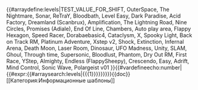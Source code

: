 {{#arraydefine:levels|TEST_VALUE_FOR_SHIFT,
OuterSpace,
The Nightmare,
Sonar,
ReTraY,
Bloodbath,
Level Easy,
Dark Paradise,
Acid Factory,
Dreamland (Scanbrux),
Amplification,
The Lightning Road,
Nine Circles,
Promises (Adiale),
End Of Line,
Chambers,
Auto play area,
Flappy Hexagon,
Speed Racer,
Dorabaebasic4,
Cataclysm,
X,
Spooky Light,
Back on Track RM,
Platinum Adventure,
Xstep v2,
Shock,
Extinction,
Infernal Arena,
Death Moon,
Laser Room,
Dinosaur,
UFO Madness,
Unity,
SLAM,
Ghoul,
Through time,
Supersonic,
Bloodlust,
Phantom,
Dry Out RM,
First Race,
YStep,
Almighty,
Endless (FlappySheepy),
Crescendo,
Easy,
Adrift,
Mind Control,
Sonic Wave,
Polargeist v01
}}{{#vardefineecho:number|{{#expr:{{#arraysearch:levels|{{{1}}}}}}}}}<noinclude>{{doc}}[[Категория:Информационные шаблоны]]</noinclude>